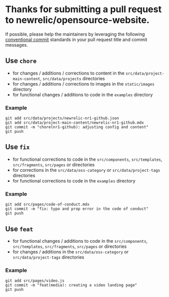 # Thanks for submitting a pull request to newrelic/opensource-website.

If possible, please help the maintainers by leveraging the following [conventional commit](https://www.conventionalcommits.org/en/v1.0.0/) standards in your pull request title and commit messages.

## Use `chore`

- for changes / additions / corrections to content in the `src/data/project-main-content`, `src/data/projects` directories
- for changes / additions / corrections to images in the `static/images` directory
- for functional changes / additions to code in the `examples` directory

### Example

    git add src/data/projects/newrelic-nr1-github.json
    git add src/data/project-main-content/newrelic-nr1-github.mdx
    git commit -m "chore(nr1-github): adjusting config and content"
    git push

## Use `fix`

- for functional corrections to code in the `src/components`, `src/templates`, `src/fragments`, `src/pages` or directories
- for corrections in the `src/data/oss-category` or `src/data/project-tags` directories
- for functional corrections to code in the `examples` directory

### Example

    git add src/pages/code-of-conduct.mdx
    git commit -m "fix: typo and prop error in the code of conduct"
    git push

## Use `feat`

- for functional changes / additions to code in the `src/components`, `src/templates`, `src/fragments`, `src/pages` or directories
- for changes / additions in the `src/data/oss-category` or `src/data/project-tags` directories

### Example

    git add src/pages/video.js
    git commit -m "feat(media): creating a video landing page"
    git push
